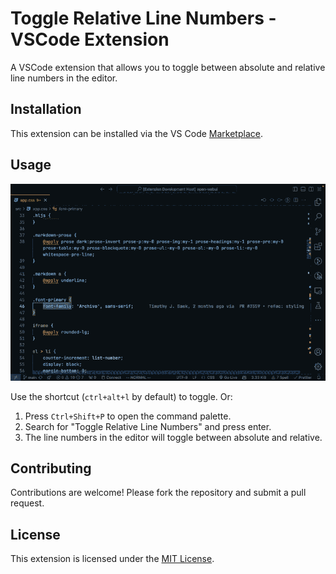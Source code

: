 # Toggle Relative Line Numbers - VSCode Extension

A VSCode extension that allows you to toggle between absolute and relative line numbers in the editor.

## Installation

This extension can be installed via the VS Code [Marketplace](https://marketplace.visualstudio.com/items?itemName=habibium.toggle-relative-line-numbers).

## Usage

![Extension demo gif](assets/demo.gif)

Use the shortcut (`ctrl+alt+l` by default) to toggle. Or:

1. Press `Ctrl+Shift+P` to open the command palette.
2. Search for "Toggle Relative Line Numbers" and press enter.
3. The line numbers in the editor will toggle between absolute and relative.

## Contributing

Contributions are welcome! Please fork the repository and submit a pull request.

## License

This extension is licensed under the [MIT License](../LICENSE).
